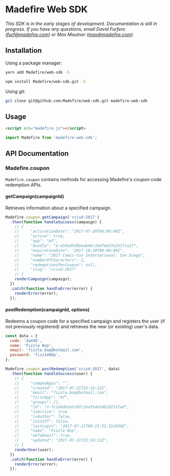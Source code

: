 # Madefire Web SDK

_This SDK is in the early stages of development. Documentation is still in progress. If you have any questions, email David Furfero (furf@madefire.com) or Max Mautner (max@madefire.com)._

## Installation

Using a package manager:

```bash
yarn add Madefire/web-sdk -S
```

```bash
npm install Madefire/web-sdk.git -S
```

Using git:

```bash
git clone git@github.com:Madefire/web-sdk.git madefire-web-sdk
```

## Usage

```html
<script src="madefire.js"></script>
```

```js
import Madefire from 'madefire-web-sdk';
```

## API Documentation

### Madefire.coupon

`Madefire.coupon` contains methods for accessing Madefire's coupon code redemption APIs.

#### getCampaign(campaignId)

Retrieves information about a specified campaign.

```js
Madefire.coupon.getCampaign('ccisd-2017')
  .then(function handleSuccess(campaign) {
    // {
    //     "activationDate": "2017-07-20T08:00:00Z",
    //     "active": true,
    //     "app": "mf",
    //     "bundle": "e-e55ed5d05eab46c1bdfeb37e331fca17",
    //     "expirationDate": "2017-10-20T08:00:00Z",
    //     "name": "2017 Comic-Con International: San Diego",
    //     "numberOfCharacters": 5,
    //     "redemptionsPerCoupon": null,
    //     "slug": "ccisd-2017"
    // }
    renderCampaign(campaign);
  })
  .catch(function handleError(error) {
    renderError(error);
  });
```

#### postRedemption(campaignId, options)

Redeems a coupon code for a specified campaign and registers the user (if not previously registered) and retrieves the new (or existing) user's data.

```js
const data = {
  code: 'da440',
  name: 'Fizzle Bop',
  email: 'fizzle.bop@hotmail.com',
  password: 'fizz1eB0p',
};

Madefire.coupon.postRedemption('ccisd-2017', data)
  .then(function handleSuccess(user) {
    // {
    //     "compedApps": "",
    //     "created": "2017-07-21T23:24:12Z",
    //     "email": "fizzle.bop@hotmail.com",
    //     "firstApp": "mf",
    //     "groups": [],
    //     "id": "u-fc1a9db2e2c0fc1ba55de5d62d2317ad",
    //     "isActive": true
    //     "isAuthor": false,
    //     "isStaff": false,
    //     "lastLogin": "2017-07-21T08:21:51.152930Z",
    //     "name": "Fizzle Bop",
    //     "okToEmail": true,
    //     "updated": "2017-07-21T23:24:12Z",
    // }
    renderUser(user);
  })
  .catch(function handleError(error) {
    renderError(error);
  });
```
